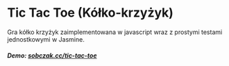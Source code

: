 # Tic Tac Toe (Kółko-krzyżyk)

Gra kółko krzyżyk zaimplementowana w javascript wraz z prostymi testami jednostkowymi w Jasmine.

##### Demo: [sobczak.cc/tic-tac-toe](http://sobczak.cc/tic-tac-toe/)


